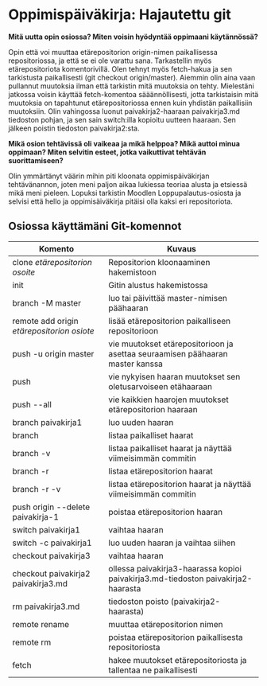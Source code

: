 # Oppimispäiväkirja: Hajautettu git

__Mitä uutta opin osiossa? Miten voisin hyödyntää oppimaani käytännössä?__

Opin että voi muuttaa etärepositorion origin-nimen paikallisessa repositoriossa, ja että se ei ole varattu sana.
Tarkastellin myös etärepositoriota komentorivillä.
Olen tehnyt myös fetch-hakua ja sen tarkistusta paikallisesti (git checkout origin/master). Aiemmin olin aina vaan pullannut muutoksia ilman että tarkistin mitä muutoksia on tehty. 
Mielestäni jatkossa voisin käyttää fetch-komentoa sääännöllisesti, jotta tarkistaisin mitä muutoksia on tapahtunut etärepositoriossa ennen kuin yhdistän paikallisiin muutoksiin.
Olin vahingossa luonut paivakirja2-haaraan paivakirja3.md tiedoston pohjan, ja sen sain switch:illa kopioitu uutteen haaraan. Sen jälkeen poistin tiedoston paivakirja2:sta.

__Mikä osion tehtävissä oli vaikeaa ja mikä helppoa? Mikä auttoi minua oppimaan? Miten selvitin esteet, jotka vaikuttivat tehtävän suorittamiseen?__

Olin ymmärtänyt väärin mihin piti kloonata oppimispäiväkirjan tehtävänannon, joten meni paljon aikaa lukiessa teoriaa alusta ja etsiessä mikä meni pieleen. Lopuksi tarkistin Moodlen Loppupalautus-osiosta ja selvisi että hello ja oppimisäiväkirja pitäisi olla kaksi eri repositoriota.

## Osiossa käyttämäni Git-komennot

| Komento | Kuvaus |
| --------| ------ |
| clone _etärepositorion osoite_ | Repositorion kloonaaminen hakemistoon |
| init | Gitin alustus hakemistossa |
| branch -M master | luo tai päivittää master-nimisen päähaaran |
| remote add origin _etärepositorion osiote_ | lisää etärepositorion paikalliseen repositorioon |
| push -u origin master | vie muutokset etärepositorioon ja asettaa seuraamisen päähaaran master kanssa |
| push | vie nykyisen haaran muutokset sen oletusarvoiseen etähaaraan |
| push --all | vie kaikkien haarojen muutokset etärepositorion haaraan |
| branch paivakirja1 | luo uuden haaran |
| branch | listaa paikalliset haarat |
| branch -v | listaa paikalliset haarat ja näyttää viimeisimmän commitin |
| branch -r | listaa etärepositorion haarat |
| branch -r -v | listaa etärepositorion haarat ja näyttää viimeisimmän commitin |
| push origin --delete paivakirja-1 | poistaa etärepositorion haaran |
| switch paivakirja1 | vaihtaa haaran |
| switch -c paivakirja1 | luo uuden haaran ja vaihtaa siihen |
| checkout paivakirja3 | vaihtaa haaran |
| checkout paivakirja2 paivakirja3.md | ollessa paivakirja3-haarassa kopioi paivakirja3.md-tiedoston paivakirja2-haarasta |
| rm paivakirja3.md | tiedoston poisto (paivakirja2-haarasta) |
| remote rename | muuttaa etärepositorion nimen |
| remote rm | poistaa etärepositorion paikallisesta repositoriosta |
| fetch | hakee muutokset etärepositoriosta ja tallentaa ne paikallisesti |
